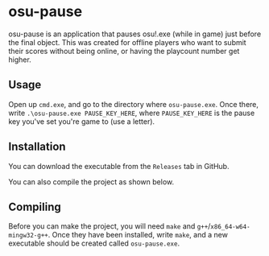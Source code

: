 # osu-pause

osu-pause is an application that pauses osu!.exe (while in game) just before the final object. This was created for offline players who want to submit their scores without being online, or having the playcount number get higher.

## Usage

Open up `cmd.exe`, and go to the directory where `osu-pause.exe`. Once there, write `.\osu-pause.exe PAUSE_KEY_HERE`, where `PAUSE_KEY_HERE` is the pause key you've set you're game to (use a letter).

## Installation

You can download the executable from the `Releases` tab in GitHub.

You can also compile the project as shown below.

## Compiling

Before you can make the project, you will need `make` and `g++`/`x86_64-w64-mingw32-g++`. Once they have been installed, write `make`, and a new executable should be created called `osu-pause.exe`.
